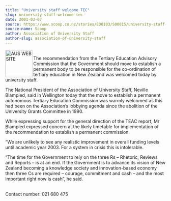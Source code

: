 ```yaml
---
title: "University staff welcome TEC"
slug: university-staff-welcome-tec
date: 2001-03-07
source: https://www.scoop.co.nz/stories/ED0103/S00015/university-staff-welcome-tec.htm
source-name: Scoop
author: Association of University Staff
author-slug: association-of-university-staff
---
```


<p><img align="left" width="85" height="85" src="http://www.aus.ac.nz/pictures/logo.gif" alt="AUS WEB SITE" border="0"><br>The recommendation from
the Tertiary Education Advisory Commission that the
Government should move to establish a permanent body to be
responsible for the co-ordination of tertiary education in
New Zealand was welcomed today by university staff.</p>

<p>The
National President of the Association of University Staff,
Neville Blampied, said in Wellington today that the move to
establish a permanent autonomous Tertiary Education
Commission was warmly welcomed as this had been on the
Association’s lobbying agenda since the abolition of the
University Grants Committee in 1990.</p>

<p>While expressing
support for the general direction of the TEAC report, Mr
Blampied expressed concern at the likely timetable for
implementation of the recommendation to establish a
permanent commission.</p>

<p>“We are unlikely to see any
realistic improvement in overall funding levels until
academic year 2003.  For a system in crisis this is
intolerable.</p>

<p>“The time for the Government to rely on the
three Rs – Rhetoric, Reviews and Reports – is at an end.  If
the Government is to advance its vision of New Zealand
becoming a knowledge society and innovation-based economy
then three Cs are required – courage, commitment and cash –
and the most important right now is cash”, he
said.</p>

<p><br>Contact number:   021 680
475<br><p>
         